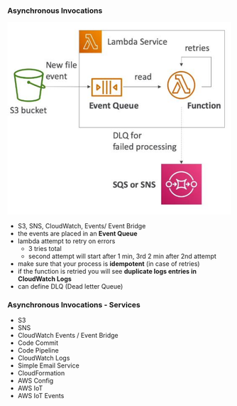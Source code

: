 ### Asynchronous Invocations
![](images/aim12.jpg)
* S3, SNS, CloudWatch, Events/ Event Bridge
* the events are placed in an **Event Queue**
* lambda attempt to retry on errors
    * 3 tries total 
    * second attempt will start after 1 min, 3rd 2 min after 2nd attempt
* make sure that your process is **idempotent** (in case of retries)
* if the function is retried you will see **duplicate logs entries in CloudWatch Logs**
* can define DLQ (Dead letter Queue)     

### Asynchronous Invocations - Services
* S3
* SNS
* CloudWatch Events / Event Bridge
* Code Commit
* Code Pipeline
* CloudWatch Logs
* Simple Email Service
* CloudFormation
* AWS Config
* AWS IoT
* AWS IoT Events 